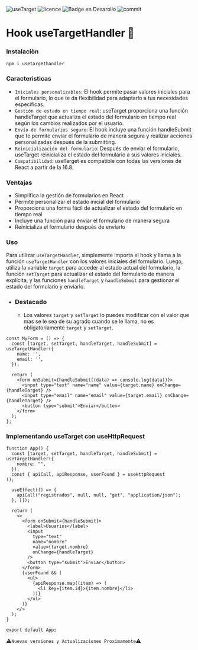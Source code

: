 ![useTarget](https://github.com/user-attachments/assets/fcdef414-d99f-49ae-8370-3b288d8b6fad)
![licence](https://img.shields.io/github/license/GianfrancoD/useTargetHandler)
![Badge en Desarollo](https://img.shields.io/badge/Status-En%20Desarrollo-green)
![commit](https://img.shields.io/github/commits-since/GianfrancoD/useTargetHandler/1.0.0)

# Hook useTargetHandler 📝

### Instalaciòn
```
npm i usetargethandler
```

### Caracteristicas

- `Iniciales personalizables`: El hook permite pasar valores iniciales para el formulario, lo que te da flexibilidad para adaptarlo a tus necesidades específicas.
- `Gestión de estado en tiempo real`: useTarget proporciona una función handleTarget que actualiza el estado del formulario en tiempo real según los cambios realizados por el usuario.
- `Envío de formularios seguro`: El hook incluye una función handleSubmit que te permite enviar el formulario de manera segura y realizar acciones personalizadas después de la submitting.
- `Reinicialización del formulario`: Después de enviar el formulario, useTarget reinicializa el estado del formulario a sus valores iniciales.
- `Compatibilidad`: useTarget es compatible con todas las versiones de React a partir de la 16.8.

### Ventajas

- Simplifica la gestión de formularios en React
- Permite personalizar el estado inicial del formulario
- Proporciona una forma fácil de actualizar el estado del formulario en tiempo real
- Incluye una función para enviar el formulario de manera segura
- Reinicializa el formulario después de enviarlo

### Uso

Para utilizar `useTargetHandler`, simplemente importa el hook y llama a la función `useTargetHandler` con los valores iniciales del formulario. Luego, utiliza la variable `target` para acceder al estado actual del formulario, la función `setTarget` para actualizar el estado del formulario de manera explícita, y las funciones `handleTarget` y `handleSubmit` para gestionar el estado del formulario y enviarlo.

- ### Destacado
  - Los valores `target` y `setTarget` lo puedes modificar con el valor que mas se le sea de su agrado cuando se le llama, no es obligatoriamente `target` y `setTarget`.

```
const MyForm = () => {
  const [target, setTarget, handleTarget, handleSubmit] = useTargetHandler({
    name: '',
    email: '',
  });

  return (
    <form onSubmit={handleSubmit((data) => console.log(data))}>
      <input type="text" name="name" value={target.name} onChange={handleTarget} />
      <input type="email" name="email" value={target.email} onChange={handleTarget} />
      <button type="submit">Enviar</button>
    </form>
  );
};
```

### Implementando useTarget con useHttpRequest

```
function App() {
  const [target, setTarget, handleTarget, handleSubmit] = useTargetHandler({
    nombre: "",
  });
  const { apiCall, apiResponse, userFound } = useHttpRequest
();

  useEffect(() => {
    apiCall("registrados", null, null, "get", "application/json");
  }, []);

  return (
    <>
      <form onSubmit={handleSubmit}>
        <label>Usuarios</label>
        <input
          type="text"
          name="nombre"
          value={target.nombre}
          onChange={handleTarget}
        />
        <button type="submit">Enviar</button>
      </form>
      {userFound && (
        <ul>
          {apiResponse.map((item) => (
            <li key={item.id}>{item.nombre}</li>
          ))}
        </ul>
      )}
    </>
  );
}

export default App;
```

⚠️`Nuevas versiones y Actualizaciones Proximamente`⚠️
